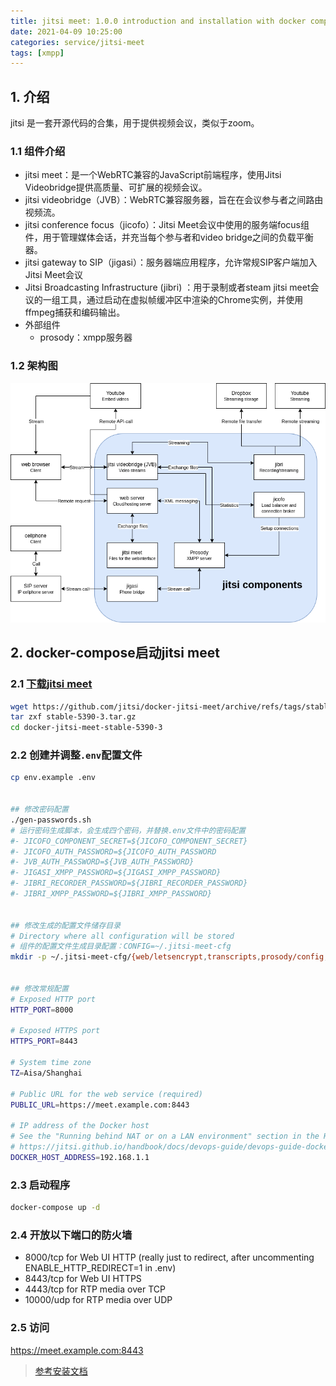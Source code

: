 ```yaml
---
title: jitsi meet: 1.0.0 introduction and installation with docker compose
date: 2021-04-09 10:25:00
categories: service/jitsi-meet
tags: [xmpp]
---
```


## 1. 介绍
jitsi 是一套开源代码的合集，用于提供视频会议，类似于zoom。

### 1.1 组件介绍
- jitsi meet：是一个WebRTC兼容的JavaScript前端程序，使用Jitsi Videobridge提供高质量、可扩展的视频会议。
- jitsi videobridge（JVB）：WebRTC兼容服务器，旨在在会议参与者之间路由视频流。
- jitsi conference focus（jicofo）：Jitsi Meet会议中使用的服务端focus组件，用于管理媒体会话，并充当每个参与者和video bridge之间的负载平衡器。
- jitsi gateway to SIP（jigasi）：服务器端应用程序，允许常规SIP客户端加入Jitsi Meet会议
- Jitsi Broadcasting Infrastructure (jibri) ：用于录制或者steam jitsi meet会议的一组工具，通过启动在虚拟帧缓冲区中渲染的Chrome实例，并使用ffmpeg捕获和编码输出。
- 外部组件
  - prosody：xmpp服务器

### 1.2 架构图
![](/static/images/docs/service/jitsi-meet/jitsiMeetArchitectureDiagram.png)

## 2. docker-compose启动jitsi meet
### 2.1 [下载jitsi meet](https://github.com/jitsi/docker-jitsi-meet/releases)
``` bash
wget https://github.com/jitsi/docker-jitsi-meet/archive/refs/tags/stable-5390-3.tar.gz
tar zxf stable-5390-3.tar.gz
cd docker-jitsi-meet-stable-5390-3
```

### 2.2 创建并调整`.env`配置文件
``` bash
cp env.example .env


## 修改密码配置
./gen-passwords.sh
# 运行密码生成脚本，会生成四个密码，并替换.env文件中的密码配置
#- JICOFO_COMPONENT_SECRET=${JICOFO_COMPONENT_SECRET}
#- JICOFO_AUTH_PASSWORD=${JICOFO_AUTH_PASSWORD
#- JVB_AUTH_PASSWORD=${JVB_AUTH_PASSWORD}
#- JIGASI_XMPP_PASSWORD=${JIGASI_XMPP_PASSWORD}
#- JIBRI_RECORDER_PASSWORD=${JIBRI_RECORDER_PASSWORD}
#- JIBRI_XMPP_PASSWORD=${JIBRI_XMPP_PASSWORD}


## 修改生成的配置文件储存目录
# Directory where all configuration will be stored
# 组件的配置文件生成目录配置：CONFIG=~/.jitsi-meet-cfg
mkdir -p ~/.jitsi-meet-cfg/{web/letsencrypt,transcripts,prosody/config,prosody/prosody-plugins-custom,jicofo,jvb,jigasi,jibri}


## 修改常规配置
# Exposed HTTP port
HTTP_PORT=8000

# Exposed HTTPS port
HTTPS_PORT=8443

# System time zone
TZ=Aisa/Shanghai

# Public URL for the web service (required)
PUBLIC_URL=https://meet.example.com:8443

# IP address of the Docker host
# See the "Running behind NAT or on a LAN environment" section in the Handbook:
# https://jitsi.github.io/handbook/docs/devops-guide/devops-guide-docker#running-behind-nat-or-on-a-lan-environment
DOCKER_HOST_ADDRESS=192.168.1.1
```

### 2.3 启动程序
``` bash
docker-compose up -d
```

### 2.4 开放以下端口的防火墙
- 8000/tcp for Web UI HTTP (really just to redirect, after uncommenting ENABLE_HTTP_REDIRECT=1 in .env)
- 8443/tcp for Web UI HTTPS
- 4443/tcp for RTP media over TCP
- 10000/udp for RTP media over UDP

### 2.5 访问
https://meet.example.com:8443


> [参考安装文档](https://jitsi.github.io/handbook/docs/devops-guide/devops-guide-docker)